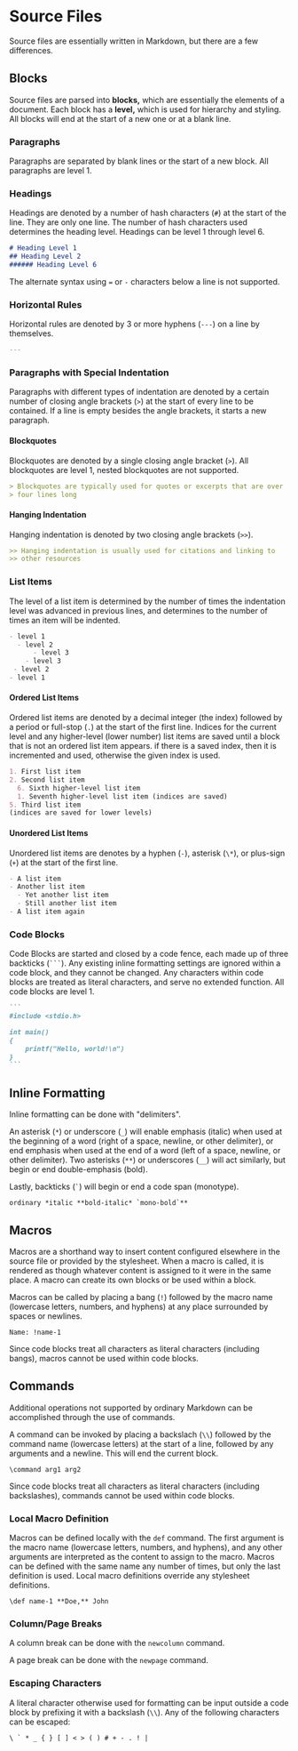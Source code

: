 # Source Files
Source files are essentially written in Markdown, but there are a few differences.

## Blocks
Source files are parsed into **blocks,** which are essentially the elements of a document.
Each block has a **level,** which is used for hierarchy and styling.
All blocks will end at the start of a new one or at a blank line.

### Paragraphs
Paragraphs are separated by blank lines or the start of a new block.
All paragraphs are level 1.

### Headings
Headings are denoted by a number of hash characters (`#`) at the start of the line.
They are only one line.
The number of hash characters used determines the heading level.
Headings can be level 1 through level 6.

```markdown
# Heading Level 1
## Heading Level 2
###### Heading Level 6
```

The alternate syntax using `=` or `-` characters below a line is not supported.

### Horizontal Rules
Horizontal rules are denoted by 3 or more hyphens (`---`) on a line by themselves.

```markdown
---
```

### Paragraphs with Special Indentation
Paragraphs with different types of indentation are denoted by a certain number of closing angle brackets (`>`) at the start of every line to be contained.
If a line is empty besides the angle brackets, it starts a new paragraph.

#### Blockquotes
Blockquotes are denoted by a single closing angle bracket (`>`).
All blockquotes are level 1, nested blockquotes are not supported.

```markdown
> Blockquotes are typically used for quotes or excerpts that are over
> four lines long
```

#### Hanging Indentation
Hanging indentation is denoted by two closing angle brackets (`>>`).

```markdown
>> Hanging indentation is usually used for citations and linking to
>> other resources
```

### List Items
The level of a list item is determined by the number of times the indentation level was advanced in previous lines,
and determines to the number of times an item will be indented.

```markdown
- level 1
  - level 2
      - level 3
    - level 3
 - level 2
- level 1
```

#### Ordered List Items
Ordered list items are denoted by a decimal integer (the index) followed by a period or full-stop (`.`) at the start of the first line.
Indices for the current level and any higher-level (lower number) list items are saved until a block that is not an ordered list item appears.
if there is a saved index, then it is incremented and used, otherwise the given index is used.

```markdown
1. First list item
2. Second list item
  6. Sixth higher-level list item
  1. Seventh higher-level list item (indices are saved)
5. Third list item
(indices are saved for lower levels)
```

#### Unordered List Items
Unordered list items are denotes by a hyphen (`-`), asterisk (`\*`), or plus-sign (`+`) at the start of the first line.

```markdown
- A list item
- Another list item
  - Yet another list item
  - Still another list item
- A list item again
```

### Code Blocks
Code Blocks are started and closed by a code fence, each made up of three backticks (```` ``` ````).
Any existing inline formatting settings are ignored within a code block, and they cannot be changed.
Any characters within code blocks are treated as literal characters, and serve no extended function.
All code blocks are level 1.

````markdown
```
#include <stdio.h>

int main()
{
    printf("Hello, world!\n")
}
```
````

## Inline Formatting
Inline formatting can be done with "delimiters".

An asterisk (`*`) or underscore (`_`) will enable emphasis (italic) when used at the beginning of a word (right of a space, newline, or other delimiter),
or end emphasis when used at the end of a word (left of a space, newline, or other delimiter).
Two asterisks (`**`) or underscores (`__`) will act similarly, but begin or end double-emphasis (bold).

Lastly, backticks (`` ` ``) will begin or end a code span (monotype).

```
ordinary *italic **bold-italic* `mono-bold`**
```

## Macros
Macros are a shorthand way to insert content configured elsewhere in the source file or provided by the stylesheet.
When a macro is called, it is rendered as though whatever content is assigned to it were in the same place.
A macro can create its own blocks or be used within a block.

Macros can be called by placing a bang (`!`) followed by the macro name (lowercase letters, numbers, and hyphens) at any place surrounded by spaces or newlines.

```
Name: !name-1
```

Since code blocks treat all characters as literal characters (including bangs), macros cannot be used within code blocks.

## Commands
Additional operations not supported by ordinary Markdown can be accomplished through the use of commands.

A command can be invoked by placing a backslach (`\\`) followed by the command name (lowercase letters) at the start of a line, followed by any arguments and a newline.
This will end the current block.

```
\command arg1 arg2
```

Since code blocks treat all characters as literal characters (including backslashes), commands cannot be used within code blocks.

### Local Macro Definition
Macros can be defined locally with the `def` command.
The first argument is the macro name (lowercase letters, numbers, and hyphens),
and any other arguments are interpreted as the content to assign to the macro.
Macros can be defined with the same name any number of times, but only the last definition is used.
Local macro definitions override any stylesheet definitions.

```
\def name-1 **Doe,** John
```

### Column/Page Breaks
A column break can be done with the `newcolumn` command.

A page break can be done with the `newpage` command.

### Escaping Characters
A literal character otherwise used for formatting can be input outside a code block by prefixing it with a backslash (`\\`).
Any of the following characters can be escaped:

```
\ ` * _ { } [ ] < > ( ) # + - . ! |
```
